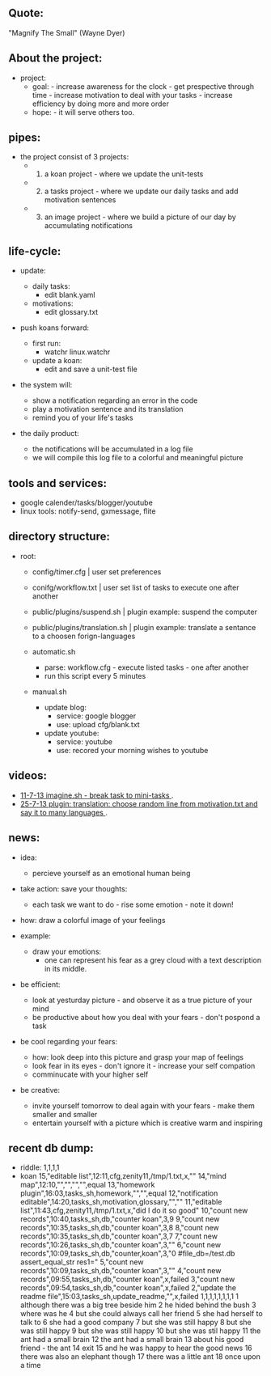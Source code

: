 
Quote: 
----------
"Magnify The Small" (Wayne Dyer)

About the project:
------------------
- project:
    - goal:
             - increase awareness for the clock
             - get prespective through time
             - increase motivation to deal with your tasks
             - increase efficiency by doing more and more order
    -  hope:
             - it will serve others too.

pipes:
-------
- the project consist of 3 projects:
    - 1. a koan project   -  where we update the unit-tests
    - 2. a tasks project  -  where we update our daily tasks and add motivation sentences
    - 3. an image project -  where we build a picture of our day by accumulating notifications 

life-cycle: 
--------------------
- update:
    - daily tasks:
        - edit blank.yaml
    - motivations:
        - edit glossary.txt

- push koans forward:
    - first run: 
        - watchr linux.watchr
    - update a koan:
        - edit and save a unit-test file

- the system will:
    - show a notification regarding an error in the code 
    - play a motivation sentence and its translation 
    - remind you of your life's tasks
    
- the daily product:
    - the notifications will be accumulated in a log file
    - we will compile this log file to a colorful and meaningful picture


tools and services:
---------
- google calender/tasks/blogger/youtube
- linux tools: notify-send, gxmessage, flite


directory structure:
----------------------
- root:
    - config/timer.cfg    | user set preferences
    - conifg/workflow.txt | user set list of tasks to execute one after another 

    - public/plugins/suspend.sh     | plugin example: suspend the computer
    - public/plugins/translation.sh | plugin example: translate a sentance to a choosen forign-languages

    - automatic.sh    
        - parse: workflow.cfg - execute listed tasks - one after another
        - run this script every 5 minutes
        
    - manual.sh    
        - update blog:
            - service: google blogger
            - use:     upload cfg/blank.txt
        - update youtube:
            - service: youtube
            - use:     recored your morning wishes to youtube

videos:
---------------
- [ 11-7-13 imagine.sh - break task to mini-tasks ](http://ascii.io/a/4113).
- [ 25-7-13 plugin: translation: choose random line from motivation.txt and say it to many languages ](http://ascii.io/a/4337).



news:
------------
- idea:
    - percieve yourself as an emotional human being
            
- take action:      save your thoughts:
    - each task we want to do - rise some emotion - note it down!

- how:     draw a colorful image of your feelings
- example:
    - draw your emotions: 
        - one can represent his fear as a grey cloud with a text description in its middle.

- be efficient:
    - look at yesturday picture - and observe it as a true picture of your mind
    - be productive about how you deal with your fears - don't pospond a task


- be cool regarding your fears:
    - how: look deep into this picture and grasp your map of feelings 
    - look fear in its eyes - don't ignore it - increase your self compation
    - comminucate with your higher self

- be creative:
    - invite yourself tomorrow to deal again with your fears - make them smaller and smaller 
    - entertain yourself with a picture which is creative warm and inspiring


recent db dump:
------------
- riddle:
1,1,1,1
- koan
15,"editable list",12:11,cfg,zenity11,/tmp/1.txt,x,""
14,"mind map",12:10,"","","","",equal
13,"homework plugin",16:03,tasks_sh,homework,"","",equal
12,"notification editable",14:20,tasks_sh,motivation,glossary,"",""
11,"editable list",11:43,cfg,zenity11,/tmp/1.txt,x,"did I do it so good"
10,"count new records",10:40,tasks_sh,db,"counter koan",3,9
9,"count new records",10:35,tasks_sh,db,"counter koan",3,8
8,"count new records",10:35,tasks_sh,db,"counter koan",3,7
7,"count new records",10:26,tasks_sh,db,"counter koan",3,""
6,"count new records",10:09,tasks_sh,db,"counter,koan",3,"0 #file_db=/test.db assert_equal_str res1="
5,"count new records",10:09,tasks_sh,db,"counter koan",3,""
4,"count new records",09:55,tasks_sh,db,"counter koan",x,failed
3,"count new records",09:54,tasks_sh,db,"counter koan",x,failed
2,"update the readme file",15:03,tasks_sh,update_readme,"",x,failed
1,1,1,1,1,1,1,1
     1	although there was  a big tree beside him
     2	he hided behind the bush
     3	where was he
     4	but she could always call her friend
     5	she had herself to talk to
     6	she had a good company
     7	but she was still happy
     8	but she was still happy
     9	but she was still happy
    10	but she was stil happy
    11	the ant had a small brain
    12	the ant had a small brain
    13	about his good friend - the ant
    14	exit
    15	and he was happy to hear the good news
    16	there was also an elephant though
    17	there was a little ant
    18	once upon a time

